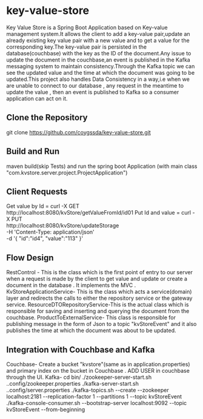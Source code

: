 # key-value-store

Key Value Store is a Spring Boot Application based on Key-value management system.It allows the client to add a key-value pair,update an already existing key value pair with a new value and to get a value for the corresponding key.The key-value pair is persisted in the database(couchbase) with the key as the ID of the document.Any issue to update the document in the couchbase,an event is published in the Kafka messaging system to maintain consistency.Through the Kafka topic we can see the updated value and the time at which the document was going to be updated.This project also handles Data Consistency in a way,i.e when we are unable to connect to our database , any request in the meantime to update the value , then an event is published to Kafka so a consumer application can act on it.

Clone the Repository
--------------------
git clone https://github.com/coygssda/key-value-store.git

Build and Run
-------------
maven build(skip Tests) and run the spring boot Application (with main class "com.kvstore.server.project.ProjectApplication")

Client Requests
---------------
Get value by Id   =      curl -X GET   http://localhost:8080/kvStore/getValueFromId/id01
Put Id and value  =     curl -X PUT \
  http://localhost:8080/kvStore/updateStorage \
  -H 'Content-Type: application/json' \
  -d '{
"id":"id4",
"value":"113"
}'

Flow Design
-----------
RestControl - This is the class which is the first point of entry to our server when a request is made by the client to get value and update or create a document in the database . It implements the MVC .
KvStoreApplicationService- This is the class which acts a service(domain) layer and redirects the calls to either the repository service or the gateway service.
ResourceDTORepositoryService-This is the actual class which is responsible for saving and inserting and querying the document from the couchbase.
ProductToExternalService- This class is responsible for publishing message in the form of Json to a topic "kvStoreEvent" and it also publishes the time at which the document was about to be updated.

Integration with Couchbase and Kafka
-----------------------------------
Couchbase-
Create a bucket "kvstore"(same as in application.properties) and primary index on the bucket in Couchbase .
ADD USER in couchbase through the UI.
Kafka-
cd bin/
./zookeeper-server-start.sh ..config/zookeeper.properties
./kafka-server-start.sh ..config/server.properties
./kafka-topics.sh --create --zookeeper localhost:2181 --replication-factor 1 --partitions 1 --topic kvStoreEvent
./kafka-console-consumer.sh --bootstrap-server localhost:9092 --topic kvStoreEvent --from-beginning


